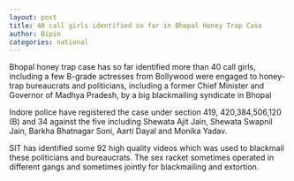 ```yaml
---
layout: post
title: 40 call girls identified so far in Bhopal Honey Trap Case 
author: Bipin
categories: national
---
```

 
Bhopal honey trap case has so far identified more than 40 call girls, including a few B-grade actresses from Bollywood were engaged to honey-trap bureaucrats and politicians, including a former Chief Minister and Governor of Madhya Pradesh, by a big blackmailing syndicate in Bhopal

<amp-img  src="{{ site.baseurl }}/images/shweta.PNG"   width="320"   height="256"  layout="responsive" ></amp-img>

 
Indore police have registered the case under section 419, 420,384,506,120 (B) and 34 against the five including Shewata Ajit Jain, Shewata Swapnil Jain, Barkha Bhatnagar Soni, Aarti Dayal and Monika Yadav.

SIT has identified some 92 high quality videos which was used to blackmail these politicians and bureaucrats. The sex racket sometimes operated in different gangs and sometimes jointly for blackmailing and extortion. 



